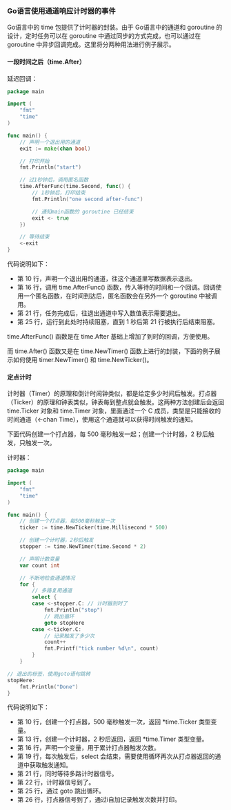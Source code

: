 ### Go语言使用通道响应计时器的事件

Go语言中的 time 包提供了计时器的封装。由于 Go语言中的通道和 goroutine 的设计，定时任务可以在 goroutine 中通过同步的方式完成，也可以通过在 goroutine 中异步回调完成。这里将分两种用法进行例子展示。

#### 一段时间之后（time.After）

延迟回调：

```go
package main

import (
	"fmt"
	"time"
)

func main() {
	// 声明一个退出用的通道
	exit := make(chan bool)

	// 打印开始
	fmt.Println("start")

	// 过1秒钟后，调用匿名函数
	time.AfterFunc(time.Second, func() {
		// 1秒钟后，打印结束
		fmt.Println("one second after-func")

		// 通知main函数的 goroutine 已经结束
		exit <- true
	})

	// 等待结束
	<-exit
}
```

代码说明如下：
- 第 10 行，声明一个退出用的通道，往这个通道里写数据表示退出。
- 第 16 行，调用 time.AfterFunc() 函数，传入等待的时间和一个回调。回调使用一个匿名函数，在时间到达后，匿名函数会在另外一个 goroutine 中被调用。
- 第 21 行，任务完成后，往退出通道中写入数值表示需要退出。
- 第 25 行，运行到此处时持续阻塞，直到 1 秒后第 21 行被执行后结束阻塞。

time.AfterFunc() 函数是在 time.After 基础上增加了到时的回调，方便使用。

而 time.After() 函数又是在 time.NewTimer() 函数上进行的封装，下面的例子展示如何使用 timer.NewTimer() 和 time.NewTicker()。

#### 定点计时

计时器（Timer）的原理和倒计时闹钟类似，都是给定多少时间后触发。打点器（Ticker）的原理和钟表类似，钟表每到整点就会触发。这两种方法创建后会返回 time.Ticker 对象和 time.Timer 对象，里面通过一个 C 成员，类型是只能接收的时间通道（<-chan Time），使用这个通道就可以获得时间触发的通知。

下面代码创建一个打点器，每 500 毫秒触发一起；创建一个计时器，2 秒后触发，只触发一次。

计时器：

```go
package main

import (
	"fmt"
	"time"
)

func main() {
	// 创建一个打点器，每500毫秒触发一次
	ticker := time.NewTicker(time.Millisecond * 500)

	// 创建一个计时器，2秒后触发
	stopper := time.NewTimer(time.Second * 2)

	// 声明计数变量
	var count int

	// 不断地检查通道情况
	for {
		// 多路复用通道
		select {
		case <-stopper.C: // 计时器到时了
			fmt.Println("stop")
			// 跳出循环
			goto stopHere
		case <-ticker.C:
			// 记录触发了多少次
			count++
			fmt.Printf("tick number %d\n", count)
		}
	}

// 退出的标签，使用goto语句跳转
stopHere:
	fmt.Println("Done")
}
```

代码说明如下：
- 第 10 行，创建一个打点器，500 毫秒触发一次，返回 *time.Ticker 类型变量。
- 第 13 行，创建一个计时器，2 秒后返回，返回 *time.Timer 类型变量。
- 第 16 行，声明一个变量，用于累计打点器触发次数。
- 第 19 行，每次触发后，select 会结束，需要使用循环再次从打点器返回的通道中获取触发通知。
- 第 21 行，同时等待多路计时器信号。
- 第 22 行，计时器信号到了。
- 第 25 行，通过 goto 跳出循环。
- 第 26 行，打点器信号到了，通过i自加记录触发次数并打印。